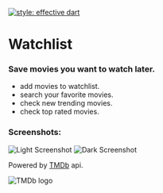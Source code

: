 [![style: effective dart](https://img.shields.io/badge/style-effective_dart-40c4ff.svg)](https://pub.dev/packages/effective_dart)

# Watchlist

### Save movies you want to watch later.

- add movies to watchlist.
- search your favorite movies.
- check new trending movies.
- check top rated movies.

### Screenshots:
![Light Screenshot](https://user-images.githubusercontent.com/74709638/112332286-49861480-8cc2-11eb-8da7-7ba85596cc42.png) ![Dark Screenshot](https://user-images.githubusercontent.com/74709638/112332303-4d199b80-8cc2-11eb-86fb-60a66aebb3f6.png)


Powered by [TMDb](https://www.themoviedb.org) api.

![TMDb logo](https://www.themoviedb.org/assets/2/v4/logos/v2/blue_long_1-8ba2ac31f354005783fab473602c34c3f4fd207150182061e425d366e4f34596.svg)